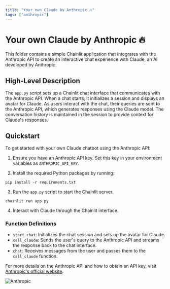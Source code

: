 ```yaml
---
title: "Your own Claude by Anthropic 🔥"
tags: ["anthropic"]
---
```


# Your own Claude by Anthropic 🔥

This folder contains a simple Chainlit application that integrates with the Anthropic API to create an interactive chat experience with Claude, an AI developed by Anthropic.

## High-Level Description

The `app.py` script sets up a Chainlit chat interface that communicates with the Anthropic API. When a chat starts, it initializes a session and displays an avatar for Claude. As users interact with the chat, their queries are sent to the Anthropic API, which generates responses using the Claude model. The conversation history is maintained in the session to provide context for Claude's responses.

## Quickstart

To get started with your own Claude chatbot using the Anthropic API:

1. Ensure you have an Anthropic API key. Set this key in your environment variables as `ANTHROPIC_API_KEY`.

2. Install the required Python packages by running:

```shell
pip install -r requirements.txt
```

3. Run the `app.py` script to start the Chainlit server.

```shell
chainlit run app.py
```

4. Interact with Claude through the Chainlit interface.

### Function Definitions

- `start_chat`: Initializes the chat session and sets up the avatar for Claude.
- `call_claude`: Sends the user's query to the Anthropic API and streams the response back to the chat interface.
- `chat`: Receives messages from the user and passes them to the `call_claude` function.

For more details on the Anthropic API and how to obtain an API key, visit [Anthropic's official website](https://www.anthropic.com/).

![Anthropic](./anthropic.jpg)

